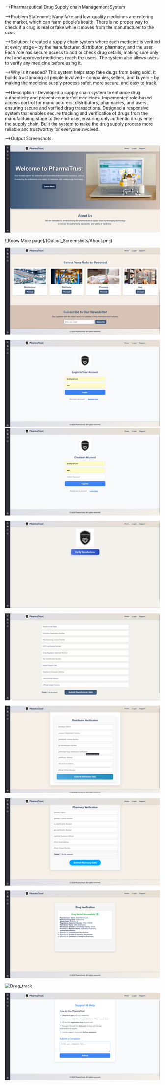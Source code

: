-->Pharmaceutical Drug Supply chain Management System

-->Problem Statement:
Many fake and low-quality medicines are entering the market, which can harm people’s health. There is no proper way to check if a drug is real or fake while it moves from the manufacturer to the user.

-->Solution: 
I created a supply chain system where each medicine is verified at every stage – by the manufacturer, distributor, pharmacy, and the user. Each role has secure access to add or check drug details, making sure only real and approved medicines reach the users. The system also allows users to verify any medicine before using it.

-->Why is it needed? 
This system helps stop fake drugs from being sold. It builds trust among all people involved – companies, sellers, and buyers – by making the medicine supply process safer, more secure, and easy to track.

-->Description : 
Developed a supply chain system to enhance drug authenticity and prevent counterfeit medicines. Implemented role-based access control for manufacturers, distributors,
pharmacies, and users, ensuring secure and verified drug transactions. Designed a responsive system that enables secure tracking and verification of drugs from the  manufacturing stage to the end-user, ensuring only authentic drugs enter the supply chain. Built the system to make the drug supply process more reliable and trustworthy for everyone involved.

-->Output Screenshots:

![Home page](/Output_Screenshots/Home.png)

![Know More page]/(Output_Screenshots/About.png)

![Role_based_Access](/Output_Screenshots/Role_based_Access.png)

![Login page](/Output_Screenshots/Login.png)       ![Register page](/Output_Screenshots/Register.png)

![Verify](/Output_Screenshots/Verify.png)

![Manufacture_Verification](/Output_Screenshots/Manufac_verification.png)

![Distributor Verification](/Output_Screenshots/Distributor_verification.png)

![Pharmacy](/Output_Screenshots/Pharmacy_Verification.png)

![Drug_verified](/Output_Screenshots/Drug_verified.png)

![Drug_track](/Output_Screenshots/Drud_Details.png)

![Support](/Output_Screenshots/Support.png)
